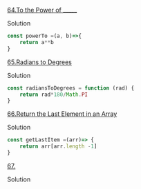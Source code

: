 [64.To the Power of _____](https://edabit.com/challenge/H25aG5aAdmFcMpBsg)

Solution

```js
const powerTo =(a, b)=>{
    return a**b
}
```

[65.Radians to Degrees](https://edabit.com/challenge/8rhnqxJFiJm5tS4G7)

Solution

```js
const radiansToDegrees = function (rad) {
	return rad*180/Math.PI
}
```

[66.Return the Last Element in an Array](https://edabit.com/challenge/7JBTN4TbaxJQMdX9W)

Solution 

```js
const getLastItem =(arr)=> {
	return arr[arr.length -1]
}
```

[67.]()

Solution

```js

```